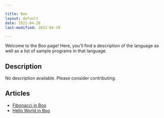 ```yaml
---

title: Boo
layout: default
date: 2022-04-28
last-modified: 2022-04-29

---
```


Welcome to the Boo page! Here, you'll find a description of the language as well as a list of sample programs in that language.

## Description

No description available. Please consider contributing.

## Articles

- [Fibonacci in Boo](https://sampleprograms.io/projects/fibonacci/boo)
- [Hello World in Boo](https://sampleprograms.io/projects/hello-world/boo)